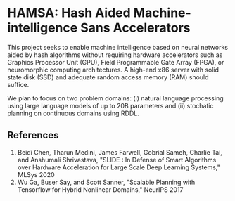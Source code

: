 # HAMSA: Hash Aided Machine-intelligence Sans Accelerators

This project seeks to enable machine intelligence based on neural networks aided by hash algorithms without requiring hardware accelerators such as Graphics Processor Unit (GPU), Field Programmable Gate Array (FPGA), or neuromorphic computing architectures. A high-end x86 server with solid state disk (SSD) and adequate random access memory (RAM) should suffice.

We plan to focus on two problem domains: (i) natural language processing using large language models of up to 20B parameters and (ii) stochatic planning on continuous domains using RDDL.

## References
   1. Beidi Chen, Tharun Medini, James Farwell, Gobrial Sameh, Charlie Tai, and Anshumali Shrivastava, "SLIDE : In Defense of Smart Algorithms over Hardware Acceleration for Large Scale Deep Learning Systems," MLSys 2020
   2. Wu Ga, Buser Say, and Scott Sanner, "Scalable Planning with Tensorflow for Hybrid Nonlinear Domains," NeurIPS 2017

